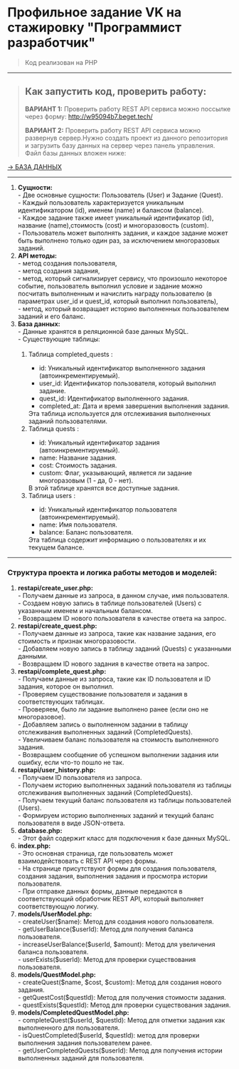 <h1>
  <strong>
     Профильное задание VK на стажировку "Программист разработчик"
  </strong>
</h1>

>    Код реализован на PHP

---

> <strong><h2>Как запустить код, проверить работу:</h2></strong>
> <p><strong>ВАРИАНТ 1:</strong> Проверить работу REST API сервиса можно поссылке через форму: <a href="http://w95094b7.beget.tech/">http://w95094b7.beget.tech/</a></p>
> <p><strong>ВАРИАНТ 2:</strong> Проверить работу REST API сервиса можно развернув сервер.Нужно создать проект из данного репозитория и загрузить базу данных на сервер через панель управления. Файл базы данных вложен ниже:</p>
[ -> БАЗА ДАННЫХ ](https://github.com/ktsmsnv/vk-internship/blob/1330565b21d912b183af0ed51c0597549dd4e93c/vk_restapi.sql)

---

<ol>
  <li>
    <strong>
       Сущности:
    </strong>
    <br />
     - Две основные сущности: Пользователь (User) и Задание (Quest).
    <br />
     - Каждый пользователь характеризуется уникальным идентификатором (id), именем (name) и балансом (balance).
    <br />
     - Каждое задание также имеет уникальный идентификатор (id), название (name),стоимость (cost) и многоразовость (custom).
    <br />
     - Пользователь может выполнять задания, и каждое задание может быть выполнено только один раз, за исключением многоразовых заданий.
  </li>
  <li>
    <strong>
       API методы:
    </strong>
    <br />
     - метод создания пользователя,
    <br />
     - метод создания задания,
    <br />
     - метод, который сигнализирует сервису, что произошло некоторое событие, пользователь выполнил условие и задание можно посчитать выполненным и начислить награду пользователю (в параметрах user_id и quest_id, который выполнил пользователь),
    <br />
     - метод, который возвращает историю выполненных пользователем заданий и его баланс.
  </li>
  <li>
    <strong>
       База данных:
    </strong>
    <br />
     - Данные хранятся в реляционной базе данных MySQL.
    <br />
     - Существующие таблицы:
    <br><br />
          <ol>
          <li>Таблица completed_quests :</li>
            <ul>
              <li>id: Уникальный идентификатор выполненного задания (автоинкрементируемый).</li>
              <li>user_id: Идентификатор пользователя, который выполнил задание.</li>
              <li>quest_id: Идентификатор выполненного задания.</li>
              <li>completed_at: Дата и время завершения выполнения задания.</li>
             </ul>
              Эта таблица используется для отслеживания выполненных заданий пользователями. 
        <li>Таблица quests :</li>
         <ul>
          <li>id: Уникальный идентификатор задания (автоинкрементируемый).</li>
          <li>name: Название задания.</li>
          <li>cost: Стоимость задания.</li>
          <li>custom: Флаг, указывающий, является ли задание многоразовым (1 - да, 0 - нет).</li>
          </ul>
          В этой таблице хранятся все доступные задания.
          <li>Таблица users :</li>
          <ul>
          <li>id: Уникальный идентификатор пользователя (автоинкрементируемый).</li>
          <li>name: Имя пользователя.</li>
          <li>balance: Баланс пользователя.
          </ul>
          Эта таблица содержит информацию о пользователях и их текущем балансе.
          </ol>
  </li>
</ol>

---

<h3>Структура проекта и логика работы методов и моделей:</h3>
<ol>
  <li>
    <strong>
       restapi/create_user.php:
    </strong>
    <br />
     - Получаем данные из запроса, в данном случае, имя пользователя.
    <br />
     - Создаем новую запись в таблице пользователей (Users) с указанным именем и начальным балансом.
    <br />
     - Возвращаем ID нового пользователя в качестве ответа на запрос.
  </li>
  <li>
    <strong>
       restapi/create_quest.php:
    </strong>
    <br />
     - Получаем данные из запроса, такие как название задания, его стоимость и признак многоразовости.
    <br />
     - Добавляем новую запись в таблицу заданий (Quests) с указанными данными.
    <br />
     - Возвращаем ID нового задания в качестве ответа на запрос.
  </li>
  <li>
    <strong>
       restapi/complete_quest.php:
    </strong>
    <br />
     - Получаем данные из запроса, такие как ID пользователя и ID задания, которое он выполнил.
    <br />
     - Проверяем существование пользователя и задания в соответствующих таблицах.
    <br />
     - Проверяем, было ли задание выполнено ранее (если оно не многоразовое).
    <br />
     - Добавляем запись о выполненном задании в таблицу отслеживания выполненных заданий (CompletedQuests).
    <br />
     - Увеличиваем баланс пользователя на стоимость выполненного задания.
    <br />
     - Возвращаем сообщение об успешном выполнении задания или ошибку, если что-то пошло не так.
  </li>
  <li>
    <strong>
       restapi/user_history.php:
    </strong>
    <br />
     - Получаем ID пользователя из запроса.
    <br />
     - Получаем историю выполненных заданий пользователя из таблицы отслеживания выполненных заданий (CompletedQuests).
    <br />
     - Получаем текущий баланс пользователя из таблицы пользователей (Users).
    <br />
     - Формируем историю выполненных заданий и текущий баланс пользователя в виде JSON-ответа.
  </li>
  <li>
    <strong>
       database.php:
    </strong>
    <br />
     - Этот файл содержит класс для подключения к базе данных MySQL.
  </li>
  <li>
    <strong>
       index.php:
    </strong>
    <br />
     - Это основная страница, где пользователь может взаимодействовать с REST API через формы.
    <br />
     - На странице присутствуют формы для создания пользователя, создания задания, выполнения задания и просмотра истории пользователя.
    <br />
     - При отправке данных формы, данные передаются в соответствующий обработчик REST API, который выполняет соответствующую логику.
  </li>
  <li>
    <strong>
       models/UserModel.php:
    </strong>
    <br />
     - createUser($name): Метод для создания нового пользователя.
    <br />
     - getUserBalance($userId): Метод для получения баланса пользователя.
    <br />
     - increaseUserBalance($userId, $amount): Метод для увеличения баланса пользователя.
    <br />
     - userExists($userId): Метод для проверки существования пользователя.
  </li>
  <li>
    <strong>
       models/QuestModel.php:
    </strong>
    <br />
     - createQuest($name, $cost, $custom): Метод для создания нового задания.
    <br />
     - getQuestCost($questId): Метод для получения стоимости задания.
    <br />
     - questExists($questId): Метод для проверки существования задания.
  </li>
  <li>
    <strong>
       models/CompletedQuestModel.php:
    </strong>
    <br />
     - completeQuest($userId, $questId): Метод для отметки задания как выполненного для пользователя.
    <br />
     - isQuestCompleted($userId, $questId): метод для проверки выполнения задания пользователем ранее.
    <br />
     - getUserCompletedQuests($userId): Метод для получения истории выполненных заданий для пользователя.
  </li>
</ol>
    <br />
